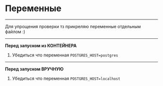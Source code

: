 # Переменные

-----

Для упрощения проверки тз прикреляю переменные отдельным файлом :)

-----

**Перед запуском из КОНТЕЙНЕРА**

1) Убедиться что переменная ```POSTGRES_HOST=postgres```


-----

**Перед запуском ВРУЧНУЮ**

1) Убедиться что переменная ```POSTGRES_HOST=localhost```